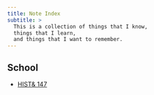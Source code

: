 ```yaml
---
title: Note Index
subtitle: >
  This is a collection of things that I know,
  things that I learn,
  and things that I want to remember.
---
```


## School

- [HIST& 147](tcc/HIST147)
